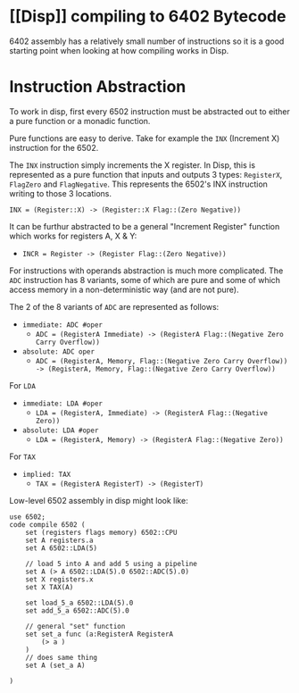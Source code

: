 # [[Disp]] compiling to 6402 Bytecode

6402 assembly has a relatively small number of instructions so it is a good starting point when looking at how compiling works in Disp.

# Instruction Abstraction

To work in disp, first every 6502 instruction must be abstracted out to either a pure function or a monadic function.

Pure functions are easy to derive.
Take for example the `INX` (Increment X) instruction for the 6502.

The `INX` instruction simply increments the X register.
In Disp, this is represented as a pure function that inputs and outputs 3 types: `RegisterX`, `FlagZero` and `FlagNegative`. This represents the 6502's INX instruction writing to those 3 locations.

`INX = (Register::X) -> (Register::X Flag::(Zero Negative))`

It can be furthur abstracted to be a general "Increment Register" function which works for registers A, X & Y:
 - `INCR = Register -> (Register Flag::(Zero Negative))`

For instructions with operands abstraction is much more complicated.
The `ADC` instruction has 8 variants, some of which are pure and some of which access memory in a non-deterministic way (and are not pure).

The 2 of the 8 variants of `ADC` are represented as follows:
 - `immediate: ADC #oper`
   - `ADC = (RegisterA Immediate) -> (RegisterA Flag::(Negative Zero Carry Overflow))`
 - `absolute: ADC oper`
   - `ADC = (RegisterA, Memory, Flag::(Negative Zero Carry Overflow)) -> (RegisterA, Memory, Flag::(Negative Zero Carry Overflow))`

For `LDA`
 - `immediate: LDA #oper`
   - `LDA = (RegisterA, Immediate) -> (RegisterA Flag::(Negative Zero))`
 - `absolute: LDA #oper`
   - `LDA = (RegisterA, Memory) -> (RegisterA Flag::(Negative Zero))`

For `TAX`
 - `implied: TAX`
   - `TAX = (RegisterA RegisterT) -> (RegisterT)`

Low-level 6502 assembly in disp might look like:
```
use 6502;
code compile 6502 (
	set (registers flags memory) 6502::CPU
	set A registers.a
	set A 6502::LDA(5)
	
	// load 5 into A and add 5 using a pipeline
	set A (> A 6502::LDA(5).0 6502::ADC(5).0)
	set X registers.x
	set X TAX(A)

	set load_5_a 6502::LDA(5).0
	set add_5_a 6502::ADC(5).0

	// general "set" function
	set set_a func (a:RegisterA RegisterA
		(> a )
	)
	// does same thing
	set A (set_a A)

)
```
